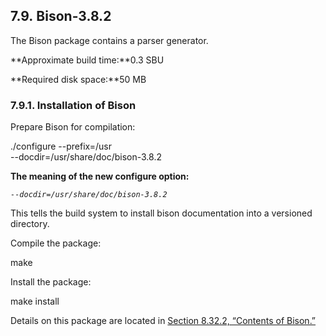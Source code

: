 ## 7.9. Bison-3.8.2

The Bison package contains a parser generator.

**Approximate build time:**0.3 SBU

**Required disk space:**50 MB

### 7.9.1. Installation of Bison

Prepare Bison for compilation:

./configure --prefix=/usr \
            --docdir=/usr/share/doc/bison-3.8.2

**The meaning of the new configure option:**

_`--docdir=/usr/share/doc/bison-3.8.2`_

This tells the build system to install bison documentation into a versioned directory.

Compile the package:

make

Install the package:

make install

Details on this package are located in [Section 8.32.2, “Contents of Bison.”](https://linuxfromscratch.org/lfs/downloads/stable/LFS-BOOK-11.1-NOCHUNKS.html#contents-bison "8.32.2. Contents of Bison")
